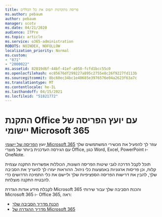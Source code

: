 ```yaml
---
title: פריסה מתקדמת תפוס את כל הכללים
ms.author: pebaum
author: pebaum
manager: scotv
ms.date: 04/21/2020
audience: ITPro
ms.topic: article
ms.service: o365-administration
ROBOTS: NOINDEX, NOFOLLOW
localization_priority: Normal
ms.custom:
- "871"
- "2000022"
ms.assetid: 82019d6f-44bf-41ef-a950-fcfd1bcc55c0
ms.openlocfilehash: ec85676df299227a895c2755e8c26f9227fd113b
ms.sourcegitcommit: 8bc60ec34bc1e40685e3976576e04a2623f63a7c
ms.translationtype: MT
ms.contentlocale: he-IL
ms.lasthandoff: 04/15/2021
ms.locfileid: "51821772"
---
```

# <a name="install-office-with-the-microsoft-365-apps-deployment-advisor"></a>התקנת Office עם יועץ הפריסה של יישומי Microsoft 365

יועץ [הפריסה של יישומי Microsoft 365](https://go.microsoft.com/fwlink/?linkid=2145748) עוזר לך להפעיל את מכשירי המשתמשים שלך עם הגירסה העדכנית ביותר של מוצרי Office, כגון Word, Excel, PowerPoint ו- OneNote.
  
תוכל לקבל הדרכה לגבי שיטות הפריסה השונות, הכוללות אפשרויות התקנה עצמית קלות, וכן פריסות ארגוניות באמצעות כלי ניהול. ההוראות יעזרו לך להעריך את הסביבה שלך, להבין את דרישות הפריסה הספציפיות שלך וליישם את כלי התמיכה הדרושים כדי להבטיח התקנה מוצלחת.
  
לקבלת מידע אודות הגדרת Microsoft 365 והכנת הסביבה שלך עבור שירותי Microsoft 365 ו- Office 365, ראה:

- [הכנת מדריך הסביבה שלך](https://go.microsoft.com/fwlink/?linkid=2005213)
- [מדריך ההגדרה של Microsoft 365](https://go.microsoft.com/fwlink/?linkid=2072646)
